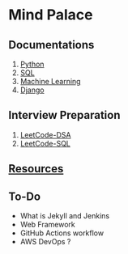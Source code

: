 # Mind Palace

## Documentations
1. [Python]()
2. [SQL](SQL/sql-documentation.md)
3. [Machine Learning]()
4. [Django](./Notes/django.md)

## Interview Preparation  
1. [LeetCode-DSA](LeetCode/leetcode-dsa.md)
2. [LeetCode-SQL](LeetCOde/leetcode-sql.md)

## [Resources](./Resources.md) 

## To-Do
- What is Jekyll and Jenkins  
- Web Framework   
- GitHub Actions workflow
- AWS DevOps ? 
